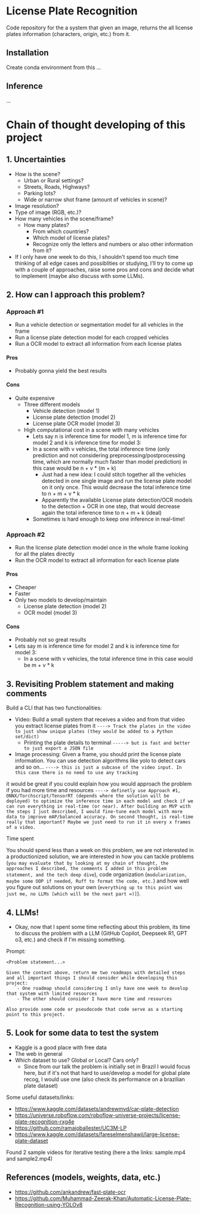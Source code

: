 # License Plate Recognition
Code repository for the a system that given an image, returns the all license plates information (characters, origin, etc.) from it.


## Installation

Create conda environment from this 
...


## Inference

...


# Chain of thought developing of this project

## 1. Uncertainties

- How is the scene? 
    - Urban or Rural settings? 
    - Streets, Roads, Highways?
    - Parking lots?
    - Wide or narrow shot frame (amount of vehicles in scene)?
- Image resolution? 
- Type of image (RGB, etc.)?
- How many vehicles in the scene/frame? 
    - How many plates? 
        - From which countries? 
        - Which model of license plates? 
        - Recognize only the letters and numbers or also other information from it?
- If I only have one week to do this, I shouldn't spend too much time thinking of all edge cases and possiblities or studying, I'll try to come up with a couple of approaches, raise some pros and cons and decide what to implement (maybe also discuss with some LLMs).


## 2. How can I approach this problem?


### Approach #1

- Run a vehicle detection or segmentation model for all vehicles in the frame
- Run a license plate detection model for each cropped vehicles 
- Run a OCR model to extract all information from each license plates

#### Pros

- Probably gonna yield the best results

#### Cons

- Quite expensive
    - Three different models 
        - Vehicle detection (model 1)
        - License plate detection (model 2)
        - License plate OCR model (model 3)
    - High computational cost in a scene with many vehicles
        - Lets say n is inference time for model 1, m is inference time for model 2 and k is inference time for model 3:
        - In a scene with v vehicles, the total inference time (only prediction and not considering preprocessing/postprocessing time, which are normally much faster than model prediction) in this case would be n + v * (m + k)
            - Just had a new idea: I could stitch together all the vehicles detected in one single image and run the license plate model on it only once. This would decrease the total inference time to n + m + v * k
            - Apparently the available License plate detection/OCR models to the detection + OCR in one step, that would decrease again the total inference time to n + m + k (ideal)
        - Sometimes is hard enough to keep one inference in real-time!

### Approach #2

- Run the license plate detection model once in the whole frame looking for all the plates directly
- Run the OCR model to extract all information for each license plate

#### Pros

- Cheaper
- Faster
- Only two models to develop/maintain
    - License plate detection (model 2)
    - OCR model (model 3)

#### Cons

- Probably not so great results
- Lets say m is inference time for model 2 and k is inference time for model 3:
    - In a scene with v vehicles, the total inference time in this case would be m + v * k

## 3. Revisiting Problem statement and making comments

Build a CLI that has two functionalities:
- Video: Build a small system that receives a video and from that video you extract license plates from it `----> Track the plates in the video to just show unique plates (they would be added to a Python set/dict)`
    - Printing the plate details to terminal `-----> but is fast and better to just export a JSON file`
- Image processing: Given a frame, you should print the license plate information. You can use detection algorithms like yolo to detect cars and so on... `----> this is just a subcase of the video input. In this case there is no need to use any tracking`

it would be great if you could explain how you would approach the problem if you had more time and resources `----> definetly use Approach #1, ONNX/Torchscript/TensorRT (depends where the solution will be deployed) to optimize the inference time in each model and check if we can run everything in real-time (or near). After building an MVP with the steps I just described, I would fine-tune each model with more data to improve mAP/balanced accuracy. On second thought, is real-time really that important? Maybe we just need to run it in every x frames of a video.`

Time spent

You should spend less than a week on this problem, we are not interested in a productionized solution, we are interested in how you can tackle problems (`you may evaluate that by looking at my chain of thought, the approaches I described, the comments I added in this problem statement, and the tech deep dive`), code organization (`modularization, maybe some OOP if needed, Ruff to format the code, etc.`) and how well you figure out solutions on your own (`everything up to this point was just me, no LLMs [which will be the next part =)]`).


## 4. LLMs!

- Okay, now that I spent some time reflecting about this problem, its time to discuss the problem with a LLM (GitHub Copilot, Deepseek R1, GPT o3, etc.) and check if I'm missing something.

Prompt:

```
<Problem statement...>

Given the context above, return me two roadmaps with detailed steps and all important things I should consider while developing this project:
    - One roadmap should considering I only have one week to develop that system with limited resources
    - The other should consider I have more time and resources

Also provide some code or pseudocode that code serve as a starting point to this project.
```


## 5. Look for some data to test the system

- Kaggle is a good place with free data
- The web in general
- Which dataset to use? Global or Local? Cars only?
    - Since from our talk the problem is initially set in Brazil I would focus here, but if it's not that hard to use/develop a model for global plate recog, I would use one (also check its performance on a brazilian plate dataset)

Some useful datasets/links:
- https://www.kaggle.com/datasets/andrewmvd/car-plate-detection
- https://universe.roboflow.com/roboflow-universe-projects/license-plate-recognition-rxg4e
- https://github.com/ramajoballester/UC3M-LP
- https://www.kaggle.com/datasets/fareselmenshawii/large-license-plate-dataset

Found 2 sample videos for iterative testing (here a the links: sample.mp4 and sample2.mp4)

## References (models, weights, data, etc.)

- https://github.com/ankandrew/fast-plate-ocr
- https://github.com/Muhammad-Zeerak-Khan/Automatic-License-Plate-Recognition-using-YOLOv8
